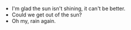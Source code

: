 - I'm glad the sun isn't shining, it can't be better.
- Could we get out of the sun?
- Oh my, rain again.
